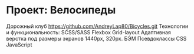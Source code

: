 # Проект: Велосипеды

Дорожный клуб
https://github.com/AndreyLap80/Bicycles.git
Технологии и функциональность:
SCSS/SASS
Flexbox
Grid-layout
Адаптивная верстка под размеры экранов 1440px, 320px.
БЭМ
Псевдоклассы CSS
JavaScript
